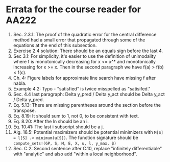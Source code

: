 # Errata for the course reader for AA222

1. Sec. 2.3.1: The proof of the quadratic error for the central difference method had a small error that propagated through some of the equations at the end of this subsection.
1. Exercise 2.4 solution: There should be an equals sign before the last 4.
1. Sec 3.1: For simplicity, it's easier to use the definition of unimodality where f is monotonically decreasing for x <= x^* and monotonically increasing for x >= x. Then in the second paragraph we have f(a) > f(b) < f(c).
1. Ch. 4: Figure labels for approximate line search have missing f after nabla.
1. Example 4.2: Typo - "satisfied" is twice misspelled as "satisifed."
1. Sec. 4.4 last paragraph: Delta y_pred / Delta y_act should be Delta y_act / Delta y_pred. 
1. Eq. 5.13: There are missing parentheses around the section before the transpose.
1. Eq. 8.19: It should sum to 1, not 0, to be consistent with text.
1. Eq. 8.20: After the ln should be an i.
1. Eq. 10.41: The last i subscript should be a j.
1. Alg. 16.5: Potential maximizers should be potential minimizers with `M[S] = l[S] .< minimum(u[S])`. The function signature should be `compute_sets!(GP, S, M, E, X, u, l, y_max, β)`
1. Sec. C.2: Second sentence after C.10, replace "infinitely differentiable" with "analytic" and also add "within a local neighborhood".
